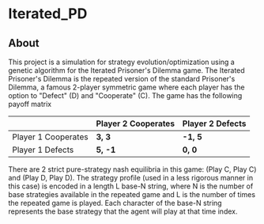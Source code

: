 # Iterated_PD

## About
This project is a simulation for strategy evolution/optimization using a genetic algorithm for the Iterated Prisoner's Dilemma game. The Iterated Prisoner's Dilemma is the repeated version of the standard Prisoner's Dilemma, a famous 2-player symmetric game where each player has the option to "Defect" (D) and "Cooperate" (C). The game has the following payoff matrix

|                         | Player 2 Cooperates | Player 2 Defects |
|-------------------------|---------------------|------------------|
| Player 1 Cooperates |   **3, 3**          |  **-1, 5**       |
| Player 1 Defects    |   **5, -1**         |  **0, 0**        |

There are 2 strict pure-strategy nash equilibria in this game: (Play C, Play C) and (Play D, Play D). The strategy profile (used in a less rigorous manner in this case) is encoded in a length L base-N string, where N is the number of base strategies available in the repeated game and L is the number of times the repeated game is played. Each character of the base-N string represents the base strategy that the agent will play at that time index. 
